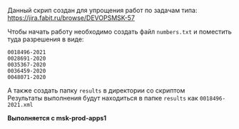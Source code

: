 Данный скрип создан для упрощения работ по задачам типа: https://jira.fabit.ru/browse/DEVOPSMSK-57 <br />

Чтобы начать работу необходимо создать файл ```numbers.txt``` и поместить туда разрешения в виде:
```
0018496-2021
0028691-2020
0035367-2020
0036459-2020
0048071-2020
```
А также создать папку ```results``` в директории со скриптом <br />
Результаты выполнения будут находиться в папке ```results``` как ```0018496-2021.xml``` <br />

**Выполняется с msk-prod-apps1**

